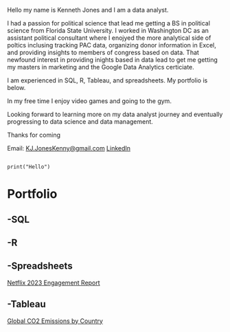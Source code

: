 Hello my name is Kenneth Jones and I am a data analyst.

I had a passion for political science that lead me getting a BS in political science from Florida State University. I worked in Washington DC as an assistant political consultant where I enojyed the more analytical side of poltics inclusing tracking PAC data, organizing donor information in Excel, and providing insights to members of congress based on data. That newfound interest in providing inights based in data lead  to get me getting my masters in marketing and the Google Data Analytics certiciate.

I am experienced in SQL, R, Tableau, and spreadsheets. My portfolio is below.

In my free time I enjoy video games and going to the gym.

Looking forward to learning more on my data analyst journey and eventually progressing to data science and data management.

Thanks for coming

Email: KJ.JonesKenny@gmail.com
[LinkedIn](https://www.linkedin.com/in/kenneth-jones-31a228266/)


```{r}

print("Hello")

```

# Portfolio

## -SQL

## -R

## -Spreadsheets

[Netflix 2023 Engagement Report](https://docs.google.com/spreadsheets/d/1a5SsFNRZbNay5p-kdD_tj8Vta2ch-a3-uyATaDmyxdU/edit?usp=sharing)

## -Tableau

[Global CO2 Emissions by Country](https://public.tableau.com/views/GlobalCO2emissions_17248556762510/Sheet1?:language=en-US&:sid=&:redirect=auth&:display_count=n&:origin=viz_share_link)
